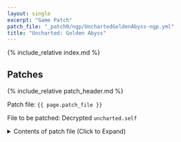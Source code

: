 ```yaml
---
layout: single
excerpt: "Game Patch"
patch_file: "_patch0/ngp/UnchartedGoldenAbyss-ngp.yml"
title: "Uncharted: Golden Abyss"
---
```


<!-- # {{ page.title }} -->

{% include_relative index.md %}

## Patches

{% include_relative patch_header.md %}

Patch file: `{{ page.patch_file }}`

File to be patched: Decrypted `uncharted.self`

<details>
<summary>Contents of patch file (Click to Expand)</summary>

{% highlight yml %}
{% flexible_include {{ page.patch_file }} %}
{% endhighlight %}

</details>
